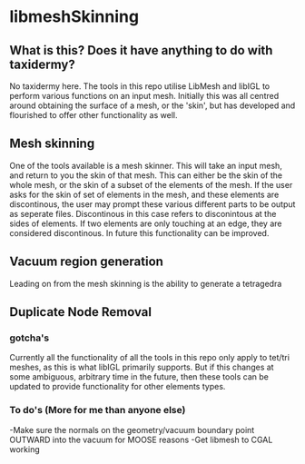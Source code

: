 # libmeshSkinning

## What is this? Does it have anything to do with taxidermy?

No taxidermy here. The tools in this repo utilise LibMesh and libIGL to perform various functions on an input mesh.
Initially this was all centred around obtaining the surface of a mesh, or the 'skin', but has developed and flourished to offer other functionality as well.

## Mesh skinning

One of the tools available is a mesh skinner. This will take an input mesh, and return to you the skin of that mesh. This can either be the skin of the whole mesh, or the skin of a subset of the elements of the mesh. If the user asks for the skin of set of elements in the mesh, and these elements are discontinous, the user may prompt these various different parts to be output as seperate files. Discontinous in this case refers to disconintous at the sides of elements. If two elements are only touching at an edge, they are considered discontinous. In future this functionality can be improved.   

## Vacuum region generation 
Leading on from the mesh skinning is the ability to generate a tetragedra

## Duplicate Node Removal


### gotcha's
Currently all the functionality of all the tools in this repo only apply to tet/tri meshes, as this is what libIGL primarily supports. But if this changes at some ambiguous, arbitrary time in the future, then these tools can be updated to provide functionality for other elements types. 


### To do's (More for me than anyone else)
-Make sure the normals on the geometry/vacuum boundary point OUTWARD into the vacuum for MOOSE reasons
-Get libmesh to CGAL working 

